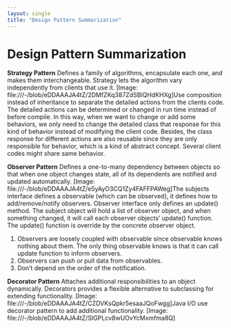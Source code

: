 ```yaml
---
layout: single
title: "Design Pattern Summarization"
---
```

# Design Pattern Summarization

**Strategy Pattern**
Defines a family of algorithms, encapsulate each one, and makes them interchangeable. Strategy lets the algorithm vary independently from clients that use it.
[Image: file:///-/blob/eDDAAAJA4tZ/2DMfZKq387ZdSBlQHdKHXg]Use composition instead of inheritance to separate the detailed actions from the clients code. The detailed actions can be determined or changed in run time instead of before compile. In this way, when we want to change or add some behaviors, we only need to change the detailed class that response for this kind of behavior instead of modifying the client code. Besides, the class response for different actions are also reusable since they are only responsible for behavior, which is a kind of abstract concept. Several client codes might share same behavior.

**Observer Pattern**
Defines a one-to-many dependency between objects so that when one object changes state, all of its dependents are notified and updated automatically.
[Image: file:///-/blob/eDDAAAJA4tZ/e5yAyO3CQ1Zy4FAFFPAWeg]The subjects interface defines a observable (which can be observed), it defines how to add/remove/notify observers. Observer interface only defines an update() method. The subject object will hold a list of observer object, and when something changed, it will call each observer objects’ update() function. The update() function is override by the concrete observer object.

1. Observers are loosely coupled with observable since observable knows nothing about them. The only thing observable knows is that it can call update function to inform observers.
2. Observers can push or pull data from observables.
3. Don’t depend on the order of the notification.

**Decorator Pattern**
Attaches additional responsibilities to an object dynamically.  Decorators provides a flexible alternative to subclassing for extending functionality.
[Image: file:///-/blob/eDDAAAJA4tZ/CZDVKsQpkr5esaaJQoFwgg]Java I/O use decorator pattern to add additional functionality.
[Image: file:///-/blob/eDDAAAJA4tZ/SIGPLcv8wUOvYcMxmfma8Q]
